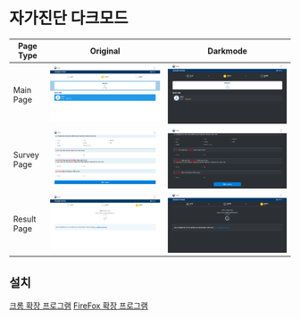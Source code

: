 # 자가진단 다크모드

| Page Type | Original | Darkmode |
|-----------|----------|----------|
| Main Page | ![Main White](images/main-white.png) | ![Main Dark](images/main-dark.png) |
| Survey Page | ![Survey White](images/survey-white.png) | ![Survey Dark](images/survey-dark.png) |
| Result Page | ![Result White](images/result-white.png) | ![Result Dark](images/result-dark.png)

## 설치

[크롬 확장 프로그램](https://chrome.google.com/webstore/detail/%EC%9E%90%EA%B0%80%EC%A7%84%EB%8B%A8-%EB%8B%A4%ED%81%AC%EB%AA%A8%EB%93%9C/gpjdpoghkpdmgoopbodmpndlkhibmbce)
[FireFox 확장 프로그램](https://addons.mozilla.org/ko/firefox/addon/%EC%9E%90%EA%B0%80%EC%A7%84%EB%8B%A8-%EB%8B%A4%ED%81%AC%EB%AA%A8%EB%93%9C)
